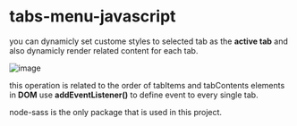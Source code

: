 # tabs-menu-javascript
you can dynamicly set custome styles to selected tab as the **active tab** 
and also dynamicly render related content for each tab.




![image](https://github.com/saeedegh/tabs-menu-javascript/blob/master/menu-tabs.PNG)

this operation is related to the order of tabItems and tabContents elements in **DOM**
use **addEventListener()** to define event to every single tab.

node-sass is the only package that is used in this project.

